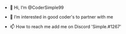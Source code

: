 - 👋 Hi, I’m @CoderSimple99
- 👀 I’m interested in good coder's to partner with me

- 📫 How to reach me add me on Discord 'Simple.#1267'

<!---
CoderSimple99/CoderSimple99 is a ✨ special ✨ repository because its `README.md` (this file) appears on your GitHub profile.
You can click the Preview link to take a look at your changes.
--->
